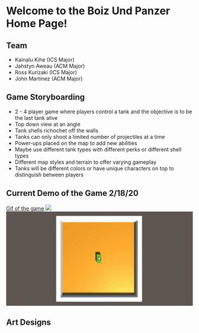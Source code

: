 # Welcome to the Boiz Und Panzer Home Page!


## Team

- Kainalu Kihe (ICS Major)
- Jahstyn Aweau (ACM Major)
- Ross Kurizaki (ICS Major)
- John Martinez (ACM Major)

## Game Storyboarding

- 2 - 4 player game where players control a tank and the objective is to be the last tank alive
- Top down view at an angle 
- Tank shells richochet off the walls
- Tanks can only shoot a limited number of projectiles at a time
- Power-ups placed on the map to add new abilities
- Maybe use different tank types with different perks or different shell types
- Different map styles and terrain to offer varying gameplay
- Tanks will be different colors or have unique characters on top to distinguish between players

## Current Demo of the Game 2/18/20

[Gif of the game](https://gfycat.com/elatedsnarlingatlanticridleyturtle)
![](images/tankgame2.gif)
![](images/tankgame3.gif)


## Art Designs


